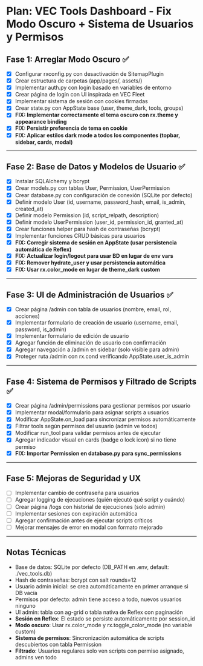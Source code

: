 # Plan: VEC Tools Dashboard - Fix Modo Oscuro + Sistema de Usuarios y Permisos

## Fase 1: Arreglar Modo Oscuro ✅
- [x] Configurar rxconfig.py con desactivación de SitemapPlugin
- [x] Crear estructura de carpetas (app/pages/, assets/)
- [x] Implementar auth.py con login basado en variables de entorno
- [x] Crear página de login con UI inspirada en VEC Fleet
- [x] Implementar sistema de sesión con cookies firmadas
- [x] Crear state.py con AppState base (user, theme_dark, tools, groups)
- [x] **FIX: Implementar correctamente el tema oscuro con rx.theme y appearance binding**
- [x] **FIX: Persistir preferencia de tema en cookie**
- [x] **FIX: Aplicar estilos dark mode a todos los componentes (topbar, sidebar, cards, modal)**

---

## Fase 2: Base de Datos y Modelos de Usuario ✅
- [x] Instalar SQLAlchemy y bcrypt
- [x] Crear models.py con tablas User, Permission, UserPermission
- [x] Crear database.py con configuración de conexión (SQLite por defecto)
- [x] Definir modelo User (id, username, password_hash, email, is_admin, created_at)
- [x] Definir modelo Permission (id, script_relpath, description)
- [x] Definir modelo UserPermission (user_id, permission_id, granted_at)
- [x] Crear funciones helper para hash de contraseñas (bcrypt)
- [x] Implementar funciones CRUD básicas para usuarios
- [x] **FIX: Corregir sistema de sesión en AppState (usar persistencia automática de Reflex)**
- [x] **FIX: Actualizar login/logout para usar BD en lugar de env vars**
- [x] **FIX: Remover hydrate_user y usar persistencia automática**
- [x] **FIX: Usar rx.color_mode en lugar de theme_dark custom**

---

## Fase 3: UI de Administración de Usuarios ✅
- [x] Crear página /admin con tabla de usuarios (nombre, email, rol, acciones)
- [x] Implementar formulario de creación de usuario (username, email, password, is_admin)
- [x] Implementar formulario de edición de usuario
- [x] Agregar función de eliminación de usuario con confirmación
- [x] Agregar navegación a /admin en sidebar (solo visible para admin)
- [x] Proteger ruta /admin con rx.cond verificando AppState.user_is_admin

---

## Fase 4: Sistema de Permisos y Filtrado de Scripts ✅
- [x] Crear página /admin/permissions para gestionar permisos por usuario
- [x] Implementar modal/formulario para asignar scripts a usuarios
- [x] Modificar AppState.on_load para sincronizar permisos automáticamente
- [x] Filtrar tools según permisos del usuario (admin ve todos)
- [x] Modificar run_tool para validar permisos antes de ejecutar
- [x] Agregar indicador visual en cards (badge o lock icon) si no tiene permiso
- [x] **FIX: Importar Permission en database.py para sync_permissions**

---

## Fase 5: Mejoras de Seguridad y UX
- [ ] Implementar cambio de contraseña para usuarios
- [ ] Agregar logging de ejecuciones (quién ejecutó qué script y cuándo)
- [ ] Crear página /logs con historial de ejecuciones (solo admin)
- [ ] Implementar sesiones con expiración automática
- [ ] Agregar confirmación antes de ejecutar scripts críticos
- [ ] Mejorar mensajes de error en modal con formato mejorado

---

## Notas Técnicas
- Base de datos: SQLite por defecto (DB_PATH en .env, default: ./vec_tools.db)
- Hash de contraseñas: bcrypt con salt rounds=12
- Usuario admin inicial: se crea automáticamente en primer arranque si DB vacía
- Permisos por defecto: admin tiene acceso a todo, nuevos usuarios ninguno
- UI admin: tabla con ag-grid o tabla nativa de Reflex con paginación
- **Sesión en Reflex**: El estado se persiste automáticamente por session_id
- **Modo oscuro**: Usar rx.color_mode y rx.toggle_color_mode (no variable custom)
- **Sistema de permisos**: Sincronización automática de scripts descubiertos con tabla Permission
- **Filtrado**: Usuarios regulares solo ven scripts con permiso asignado, admins ven todo
